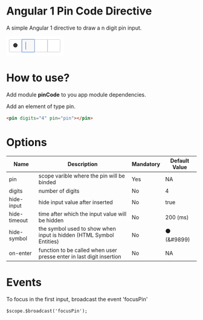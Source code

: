 Angular 1 Pin Code Directive
==============

A simple Angular 1 directive to draw a n digit pin input.

![alt tag](https://github.com/VitorMFMarques/angularpincode/blob/master/image.png)

How to use?
==============

Add module <b>pinCode</b> to you app module dependencies.

Add an element of type pin.
```html
<pin digits="4" pin="pin"></pin>
```

Options
==============
Name    | Description | Mandatory | Default Value
 -------| ----------- | --------- | --------
pin | scope varible where the pin will be binded | Yes | NA
digits | number of digits | No | 4
hide-input | hide input value after inserted | No | true
hide-timeout | time after which the input value will be hidden | No | 200 (ms)
hide-symbol | the symbol used to show when input is hidden (HTML Symbol Entities) | No | &#9899; (&#9899)
on-enter | function to be called when user presse enter in last digit insertion | No | NA

Events
==============

To focus in the first input, broadcast the event 'focusPin'
```html
$scope.$broadcast('focusPin');
```
